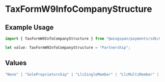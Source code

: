 # TaxFormW9InfoCompanyStructure

## Example Usage

```typescript
import { TaxFormW9InfoCompanyStructure } from "@wingspan/payments/sdk/models/shared";

let value: TaxFormW9InfoCompanyStructure = "Partnership";
```

## Values

```typescript
"None" | "SoleProprietorship" | "LlcSingleMember" | "LlcMultiMember" | "CorporationS" | "LLCCorporationS" | "LLCCorporationC" | "LLCPartnership" | "CorporationC" | "Partnership"
```